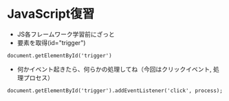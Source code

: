 # JavaScript復習
- JS各フレームワーク学習前にざっと
- 要素を取得(id="trigger")
```
document.getElementById('trigger')
```

- 何かイベント起きたら、何らかの処理してね（今回はクリックイベント, 処理プロセス）
```
document.getElementById('trigger').addEventListener('click', process);
```



